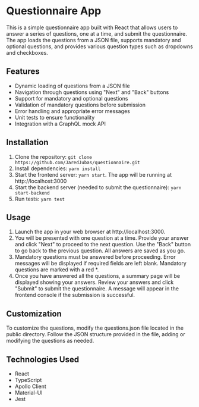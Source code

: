 # Questionnaire App
This is a simple questionnaire app built with React that allows users to answer a series of questions, one at a time, and submit the questionnaire. The app loads the questions from a JSON file, supports mandatory and optional questions, and provides various question types such as dropdowns and checkboxes.

## Features
- Dynamic loading of questions from a JSON file
- Navigation through questions using "Next" and "Back" buttons
- Support for mandatory and optional questions
- Validation of mandatory questions before submission
- Error handling and appropriate error messages
- Unit tests to ensure functionality
- Integration with a GraphQL mock API

## Installation
1. Clone the repository: `git clone https://github.com/JaredJubas/questionnaire.git`
2. Install dependencies: `yarn install`
3. Start the frontend server: `yarn start`. The app will be running at http://localhost:3000
4. Start the backend server (needed to submit the questionnaire): `yarn start-backend`
5. Run tests: `yarn test`

## Usage
1. Launch the app in your web browser at http://localhost:3000.
2. You will be presented with one question at a time. Provide your answer and click "Next" to proceed to the next question. Use the "Back" button to go back to the previous question. All answers are saved as you go.
3. Mandatory questions must be answered before proceeding. Error messages will be displayed if required fields are left blank. Mandatory questions are marked with a red *.
4. Once you have answered all the questions, a summary page will be displayed showing your answers. Review your answers and click "Submit" to submit the questionnaire. A message will appear in the frontend console if the submission is successful. 

## Customization
To customize the questions, modify the questions.json file located in the public directory. Follow the JSON structure provided in the file, adding or modifying the questions as needed.

## Technologies Used
- React
- TypeScript
- Apollo Client
- Material-UI
- Jest
